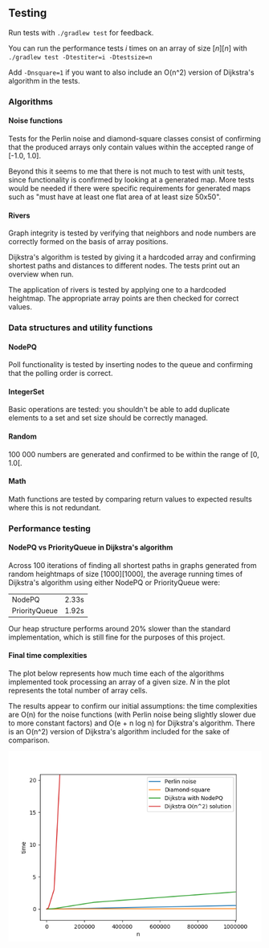 ## Testing
Run tests with `./gradlew test` for feedback.

You can run the performance tests *i* times on an array of size [*n*][*n*] with `./gradlew test -Dtestiter=i -Dtestsize=n`

Add `-Dnsquare=1` if you want to also include an O(n^2) version of Dijkstra's algorithm in the tests.

### Algorithms

#### Noise functions
Tests for the Perlin noise and diamond-square classes consist of confirming that the produced arrays only contain values within the accepted range of [-1.0, 1.0].

Beyond this it seems to me that there is not much to test with unit tests, since functionality is confirmed by looking at a generated map. More tests would be needed if there were specific requirements for generated maps such as "must have at least one flat area of at least size 50x50".

#### Rivers 
Graph integrity is tested by verifying that neighbors and node numbers are correctly formed on the basis of array positions. 

Dijkstra's algorithm is tested by giving it a hardcoded array and confirming shortest paths and distances to different nodes. The tests print out an overview when run.

The application of rivers is tested by applying one to a hardcoded heightmap. The appropriate array points are then checked for correct values. 

### Data structures and utility functions

#### NodePQ
Poll functionality is tested by inserting nodes to the queue and confirming that the polling order is correct. 

#### IntegerSet
Basic operations are tested: you shouldn't be able to add duplicate elements to a set and set size should be correctly managed.

#### Random
100 000 numbers are generated and confirmed to be within the range of [0, 1.0[.

#### Math
Math functions are tested by comparing return values to expected results where this is not redundant.

### Performance testing

#### NodePQ vs PriorityQueue in Dijkstra's algorithm
Across 100 iterations of finding all shortest paths in graphs generated from random heightmaps of size [1000][1000], the average running times of Dijkstra's algorithm using either NodePQ or PriorityQueue were:

|               |       |
|---------------|-------|
| NodePQ        | 2.33s |
| PriorityQueue | 1.92s |

Our heap structure performs around 20% slower than the standard implementation, which is still fine for the purposes of this project.

#### Final time complexities 

The plot below represents how much time each of the algorithms implemented took processing an array of a given size. *N* in the plot represents the total number of array cells.

The results appear to confirm our initial assumptions: the time complexities are O(n) for the noise functions (with Perlin noise being slightly slower due to more constant factors) and O(e + n log n) for Dijkstra's algorithm. There is an O(n^2) version of Dijkstra's algorithm included for the sake of comparison.

![Time complexity plot](Otime.png)


